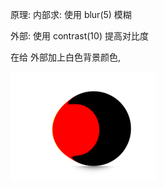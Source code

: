 
原理:
内部求: 使用 blur(5) 模糊

外部: 使用 contrast(10) 提高对比度

在给 外部加上白色背景颜色,



![](./两球相交/2021-01-05-22-26-13.png)